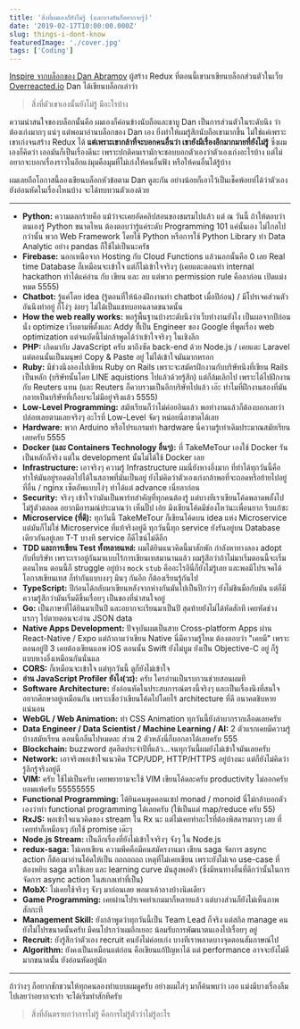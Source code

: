 ```yaml
---
title: 'สิ่งที่ผมเองก็ยังไม่รู้ (และบางอันก็อยากจะรู้)'
date: '2019-02-17T10:00:00.000Z'
slug: things-i-dont-know
featuredImage: './cover.jpg'
tags: ['Coding']
---
```


[Inspire จากบล็อกของ Dan Abramov](https://overreacted.io/things-i-dont-know-as-of-2018/) ผู้สร้าง Redux ที่ตอนนี้เขามาเขียนบล็อกส่วนตัวในเว็บ [Overreacted.io](https://overreacted.io) Dan ได้เขียนบล็อกเล่าว่า

> สิ่งที่ตัวเขาเองนั้นยังไม่รู้ มีอะไรบ้าง

ความน่าสนใจของบล็อกนั้นคือ ผมเองก็ค่อนข้างนับถือและชาบู Dan เป็นการส่วนตัวในระดับนึง ว่าต้องเก่งมากๆ แน่ๆ แต่พอมาอ่านบล็อกของ Dan เอง ยิ่งทำให้ผมรู้สึกนับถือเขามากขึ้น ไม่ใช่แค่เพราะเขาเก่งจนสร้าง Redux ได้ **แต่เพราะเขากล้าที่จะบอกคนอื่นว่า เขายังมีเรื่องอีกมากมายที่ยังไม่รู้** ซึ่งผมเองก็คิดว่า เออมันก็เป็นเรื่องดีนะ เพราะปกติคนเรามักจะชอบบอกตัวเองว่าตัวเองเก่งอะไรบ้าง แต่ไม่อยากจะบอกเรื่องราวในอีกแง่มุมคือมุมที่ไม่เก่งให้คนอื่นฟัง หรือให้คนอื่นได้รู้บ้าง

ผมเลยถือโอกาสนี้ลองเขียนบล็อกหัวข้อตาม Dan ดูละกัน อย่างน้อยก็เอาไว้เป็นเช็คพ้อยท์ได้ว่าตัวเองยังอ่อนหัดในเรื่องไหนบ้าง จะได้ทบทวนตัวเองด้วย

---

- **Python:** ความตลกร้ายคือ แม้ว่าจะเคยอัดคลิปสอนของชมรมไปแล้ว แต่ ณ วันนี้ ถ้าให้ตอบว่าตนเองรู้ Python ขนาดไหน ต้องตอบว่ารู้แค่ระดับ Programming 101 แค่นั้นเอง ไม่ไกลไปกว่านั้น พวก Web Framework โดยใช้ Python หรือการใช้ Python Library ทำ Data Analytic อย่าง pandas ก็ใช้ไม่เป็นนะครัช
- **Firebase:** นอกเหนือจาก Hosting กับ Cloud Functions แล้วนอกนั้นคือ 0 เลย Real time Database ก็เหมือนจะเข้าใจ แต่ก็ไม่เข้าใจจริงๆ (เคยแตะตอนทำ internal hackathon ทำได้แค่อ่าน กับ เขียน และ ลบ แต่พวก permission rule คือลาก่อน เปิดแม่งหมด 5555)
- **Chatbot:** รู้แค่โดย idea (รู้ตอนที่ให้น้องฝึกงานทำ chatbot เมื่อปีก่อน) / มีโปรเจคส่วนตัวอันนึงทำอยู่ ก็โง่ๆ ง่อยๆ ไม่ได้เป็นแชทบอทฉลาดขนาดนั้น
- **How the web really works:** พอรู้พื้นฐานบ้างระดับนึงว่าเว็บทำงานยังไง เป็นผลจากปีก่อนนั่ง optimize เว็บตามพี่ตั้งและ Addy ทืี่เป็น Engineer ของ Google ที่พูดเรื่อง web optimization แต่จนบัดนี้ไม่กล้าพูดได้ว่าเข้าใจจริงๆ ในเชิงลึก
- **PHP:** เกิดมากับ JavaScript ครับ มาถึงซัด back-end ด้วย Node.js / เคยแตะ Laravel แต่ตอนนั้นเป็นมนุษย์ Copy & Paste อยู่ ไม่ได้เข้าใจมันมากหรอก
- **Ruby:** มีช่วงนึงลองไปเขียน Ruby on Rails เพราะจะสมัครฝึกงานกับบริษัทนึงที่เขียน Rails เป็นหลัก (บริษัทนั้นโดย LINE aquistions ไปแล้วด้วยรู้สึก) แต่ก็ล้มเลิกไป เพราะได้ไปฝึกงานกับ Reuters แทน (และ Reuters ก็ควบรวมเป็นอีกบริษัทไปแล้ว เอ๊ะ ทำไมที่ฝึกงานสองที่มันกลายเป็นบริษัทที่เกือบจะไม่มีอยู่จริงแล้ว 5555)
- **Low-Level Programming:** สมัยเรียนก็ว่าไม่ค่อยอินแล้ว พอทำงานแล้วก็ต้องบอกเลยว่าปล่อยเลยตามเลยจริงๆ อะไรที่ Low-Level จัดๆ หน่อยนี่ลาขาดได้เลย
- **Hardware:** พวก Arduino หรือโปรแกรมทำ hardware นี่ความรู้เท่าเดิมประมาณสมัยเรียนเลยครับ 5555
- **Docker (และ Containers Technology อื่นๆ):** ที่ TakeMeTour เองใช้ Docker รันเป็นหลักก็จริง แต่ใน development นั้นไม่ได้ใช้ Docker เลย
- **Infrastructure:** เอาจริงๆ ความรู้ Infrastructure ผมนี่ยังหางอึ่งมาก ที่ทำได้ทุกวันนี้คือทำให้มันอยู่รอดต่อไปได้ในสภาพที่มันเป็นอยู่ ยังไม่คิดว่าตัวเองเก่งกล้าพอที่จะถอดหรือย้ายไปอยู่ที่อื่น / nginx เซ็ตอัพแบบโง่ๆ ทำได้แต่ advance เนี่ยลาก่อน
- **Security:** จริงๆ เข้าใจว่ามันเป็นพาร์ทสำคัญที่ทุกคนต้องรู้ แต่บางทีเราเขียนโค้ดพลาดพลั้งไปไม่รู้ตัวตลอด อยากมีอารมณ์ประมาณว่า เห็นปั๊ป เอ้ย มึงเขียนโค้ดมีช่องโหว่นะเพื่อนยาก รีบแก้ซะ
- **Microservice (ที่ดี):** ทุกวันนี้ TakeMeTour ก็เขียนโค้ดบน idea แห่ง Microservice แต่มันก็ไม่ใช่ Microservice ที่แท้จริงอยู่ดี ทุกวันนี้ทุก service ยังรันอยู่บน Database เดียวกันอยู่เลย T-T บางที service ก็ดีไซน์ไม่ดีอีก
- **TDD และการเขียน Test ทั้งหลายแหล่:** ผมได้ยินแนวคิดนี้มาสักพัก กำลังหาทางลอง adopt กับที่บริษัท เพราะเราอยู่กันมาแบบไร้การเขียนเทสมานานแล้ว ผมรู้สึกว่าถ้าไม่มาเริ่มตอนนี้จะเริ่มตอนไหน ตอนนี้ก็ struggle อยู่บ้าง `mock` `stub` คืออะไรอีนี่ก็ยังไม่รู้เลย และพอมีโปรเจคได้โอกาสเขียนเทส ก็ทำกันแบบงงๆ มึนๆ กันอีก ก็ต้องเรียนรู้กันไป
- **TypeScript:** ปีก่อนได้กลับมาเขียนหลังจากห่างกันมันไปเป็นปีกว่าๆ ยังไม่ชินมือกับมัน แต่ก็มีความรู้สึกว่ามันเริ่มดีขึ้นเรื่อยๆ เป็นของที่น่าสนใจอยู่
- **Go:** เป็นภาษาที่ได้ยินมาเป็นปี และอยากจะเรียนมาเป็นปี สุดท้ายยังไม่ได้หัดสักที เคยหัดช่วงแรกๆ ไปตายตอนจะอ่าน JSON data
- **Native Apps Development:** ปัจจุบันผมเป็นสาย Cross-platform Apps ผ่าน React-Native / Expo แต่ถ้าถามว่าเขียน Native นี่มีความรู้ไหม ต้องตอบว่า "เคยมี" เพราะตอนอยู่ปี 3 เคยต้องเขียนแอพ iOS ตอนนั้น Swift ยังไม่บูม ยังเป็น Objective-C อยู่ ก็รู้แบบหางอึ่งเหมือนกันนั่นแล
- **CORS:** ก็เหมือนจะเข้าใจ แต่ทุกวันนี้ ตูก็ยังไม่เข้าใจ
- **อ่าน JavaScript Profiler ยังไง(วะ):** ครับ ใครอ่านเป็นรบกวนช่วยสอนผมที
- **Software Architecture:** ยังอ่อนหัดในประสบการณ์ตรงนี้จริงๆ และเป็นเรื่องนึงที่สนใจอยากศึกษาอยู่เหมือนกัน เพราะเชื่อว่าเขียนโค้ดไปโดยไร้ architecture ที่ดี อนาคตชิบหายแน่นอน
- **WebGL / Web Animation:** ทำ CSS Animation ทุกวันนี้ยังลำบากรากเลือดเลยครับ
- **Data Engineer / Data Scientist / Machine Learning / AI:** 2 ตัวแรกเคยมีความรู้บ้างสมัยเรียน ตอนนี้กลืนไปหมดละ ส่วน 2 ตัวหลังนี่ก็บอกลาได้เลยครับ 555
- **Blockchain:** buzzword สุดฮิตประจำปีที่แล้ว...จนทุกวันนี้ผมยังไม่เข้าใจมันเลยครับ
- **Network:** เอาจริงพอเข้าใจแนวคิด TCP/UDP, HTTP/HTTPS อยู่บ้างนะ แต่ก็ยังไม่คิดว่ารู้ลึกรู้จริงอยู่ดี
- **VIM:** ครับ ใช้ไม่เป็นครับ เคยพยายามจะใช้ VIM เขียนโค้ดละครับ productivity ไม่ออกครับ ยอมแพ้ครับ 55555555
- **Functional Programming:** ได้ยินคนพูดคอนเซป monad / monoid นี่ไม่กล้าบอกตัวเองว่าทำ functional programming ได้เลยครับ (ใช้เป็นแต่ map/reduce ครับ 55)
- **RxJS:** พอเข้าใจแนวคิดของ stream ใน Rx นะ แต่ไม่เคยทำอะไรที่ต้องพิสดารมากๆ เลย ที่เคยทำก็เหมือนๆ กับใช้ promise เด๊ะๆ
- **Node.js Stream:** เป็นอีกเรื่องที่ยังไม่เข้าใจจริงๆ จังๆ ใน Node.js
- **redux-saga:** ไม่เคยเขียน ความพีคคือมีคนสมัครงานมา เขียน saga จัดการ async action ก็ต้องมาอ่านโค้ดให้เป็น ถถถถถถถ เหตุที่ไม่เคยเขียน เพราะยังไม่เจอ use-case ที่ต้องหยิบ saga มาใช้เลย และ learning curve มันสูงพอตัว (ซึ่งมีหนทางอื่นที่ดีกว่านั้นในการจัดการ async action ในสเกลเท่าที่เป็น)
- **MobX:** ไม่เคยใช้จริงๆ จังๆ มาก่อนเลย พอมาเค้าลางบ้างนิดเดียว
- **Game Programming:** เคยผ่านโปรเจคทำเกมมาก็หลายแล้ว แต่บางส่วนก็ยังไม่เห็นภาพสักกะที
- **Management Skill:** ยังกล้าพูดว่าทุกวันนี้เป็น Team Lead ก็จริง แต่สกิล manage คนยังไม่โปรขนาดนั้นครับ มีคนโปรกว่าผมอีกเยอะ น้อมรับการพัฒนาตนเองไปเรื่อยๆ อยู่
- **Recruit:** ยังรู้สึกว่าตัวเอง recruit คนยังไม่ค่อยเก่ง บางทีเราพลาดบางจุดตอนสัมภาษณ์ไป
- **Algorithm:** ยังคงเป็นเหมือนแต่ก่อน คือเขียนแก้ปัญหาได้ แต่ performance อาจจะยังไม่ดีมากขนาดนั้น ยังอ่อนหัดอยู่นัก

---

ถ้าว่างๆ ก็อยากชักชวนให้ทุกคนลองทำแบบผมดูครับ อย่างผมไล่ๆ มาก็ค้นพบว่า เออ แม่งมีบางเรื่องลืมไปเลยว่าอยากจะทำ จะได้เริ่มทำสักทีครับ

> สิ่งที่อันตรายกว่าการไม่รู้ คือการไม่รู้ตัวว่าไม่รู้อะไร

